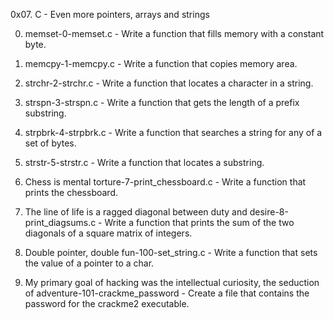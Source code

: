 0x07. C - Even more pointers, arrays and strings

0. memset-0-memset.c  - Write a function that fills memory with a constant byte.

1. memcpy-1-memcpy.c - Write a function that copies memory area.

2. strchr-2-strchr.c - Write a function that locates a character in a string.

3. strspn-3-strspn.c - Write a function that gets the length of a prefix substring.

4. strpbrk-4-strpbrk.c - Write a function that searches a string for any of a set of bytes.

5. strstr-5-strstr.c - Write a function that locates a substring.

6. Chess is mental torture-7-print_chessboard.c - Write a function that prints the chessboard.

7. The line of life is a ragged diagonal between duty and desire-8-print_diagsums.c  - Write a function that prints the sum of the two diagonals of a square matrix of integers.

8. Double pointer, double fun-100-set_string.c - Write a function that sets the value of a pointer to a char.

9. My primary goal of hacking was the intellectual curiosity, the seduction of adventure-101-crackme_password - Create a file that contains the password for the crackme2 executable.
